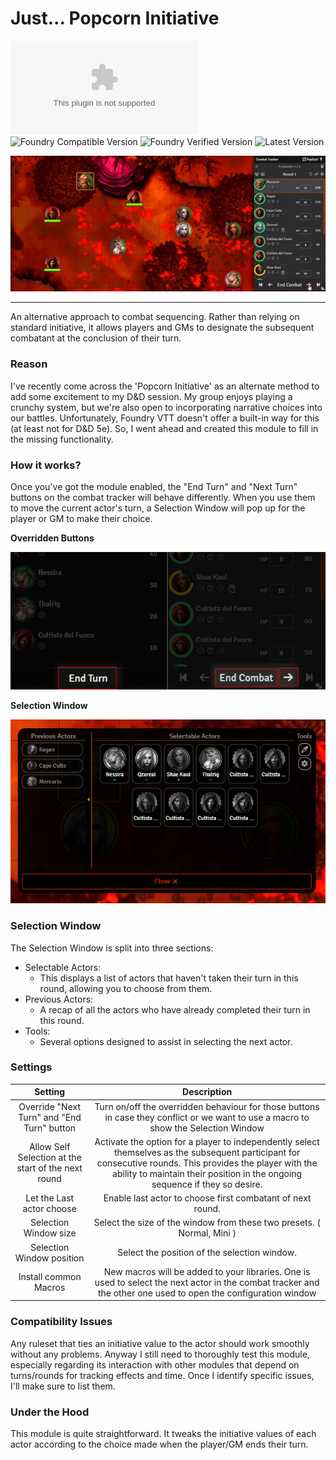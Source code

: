 # Just... Popcorn Initiative

![Latest Release Download Count](https://img.shields.io/github/downloads/gerark/just-popcorn-initiative/latest/module.zip?style=for-the-badge&label=LATEST%20VERSION%20DOWNLOADS&color=2b82fc&link=https%3A%2F%2Fgithub.com%2FGerark%2Fjust-popcorn-initiative%2Freleases%2Flatest%2Fdownload%2Fmodule.zip)
![Foundry Compatible Version](https://img.shields.io/badge/dynamic/json.svg?url=https%3A%2F%2Fgithub.com%2Fgerark%2Fjust-popcorn-initiative%2Freleases%2Flatest%2Fdownload%2Fmodule.json&label=Foundry%20Compatible%20Version&query=$.compatibility.minimum&colorB=orange&style=for-the-badge)
![Foundry Verified Version](https://img.shields.io/badge/dynamic/json.svg?url=https%3A%2F%2Fgithub.com%2Fgerark%2Fjust-popcorn-initiative%2Freleases%2Flatest%2Fdownload%2Fmodule.json&label=Foundry%20Verified%20Version&query=$.compatibility.verified&colorB=orange&style=for-the-badge)
![Latest Version](https://img.shields.io/badge/dynamic/json.svg?url=https%3A%2F%2Fgithub.com%2Fgerark%2Fjust-popcorn-initiative%2Freleases%2Flatest%2Fdownload%2Fmodule.json&label=Latest%20Release&prefix=v&query=$.version&colorB=red&style=for-the-badge)

![Showcase Animation](docs/videos/base.gif)

---

An alternative approach to combat sequencing. Rather than relying on standard initiative, it allows players and GMs to
designate the subsequent combatant at the conclusion of their turn.

### Reason

I've recently come across the 'Popcorn Initiative' as an alternate method to add some excitement to my D&D session. My
group enjoys playing a crunchy system, but we're also open to incorporating narrative choices into our battles.
Unfortunately, Foundry VTT doesn't offer a built-in way for this (at least not for D&D 5e). So, I went ahead and created
this module to fill in the missing functionality.

### How it works?

Once you've got the module enabled, the "End Turn" and "Next Turn" buttons on the combat tracker will behave
differently. When you use them to move the current actor's turn, a Selection Window will pop up for the player or GM to
make their choice.

**Overridden Buttons**

![Overridden Buttons](docs/pictures/overridden-buttons.png)

**Selection Window**

![Selection Window](docs/pictures/selection-window.png)

### Selection Window

The Selection Window is split into three sections:

- Selectable Actors:
   - This displays a list of actors that haven't taken their turn in this round, allowing you to choose from them.
- Previous Actors:
   - A recap of all the actors who have already completed their turn in this round.
- Tools:
   - Several options designed to assist in selecting the next actor.

### Settings

|                       Setting                       |                                                                                                                Description                                                                                                                |
|:---------------------------------------------------:|:-----------------------------------------------------------------------------------------------------------------------------------------------------------------------------------------------------------------------------------------:|
|     Override "Next Turn" and "End Turn" button      |                                                    Turn on/off the overridden behaviour for those buttons in case they conflict or we want to use a macro to show the Selection Window                                                    |
| Allow Self Selection at the start of the next round | Activate the option for a player to independently select themselves as the subsequent participant for consecutive rounds. This provides the player with the ability to maintain their position in the ongoing sequence if they so desire. |
|              Let the Last actor choose              |                                                                                        Enable last actor to choose first combatant of next round.                                                                                         |
|                Selection Window size                |                                                                                  Select the size of the window from these two presets. ( Normal, Mini )                                                                                   |
|              Selection Window position              |                                                                                               Select the position of the selection window.                                                                                                |
|                Install common Macros                |                                      New macros will be added to your libraries. One is used to select the next actor in the combat tracker and the other one used to open the configuration window                                       |

### Compatibility Issues

Any ruleset that ties an initiative value to the actor should work smoothly without any problems.
Anyway I still need to thoroughly test this module, especially regarding its interaction with other modules that depend
on turns/rounds for tracking effects and time. Once I identify specific issues, I'll make sure to list them.

### Under the Hood

This module is quite straightforward. It tweaks the initiative values of each actor according to the choice made when
the player/GM ends their turn.
